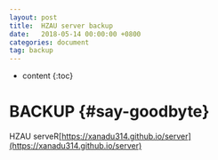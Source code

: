 ```yaml
---
layout: post
title:  HZAU server backup
date:   2018-05-14 00:00:00 +0800
categories: document
tag: backup
---
```


* content
{:toc}


BACKUP			{#say-goodbyte}
====================================

HZAU serveR[https://xanadu314.github.io/server](https://xanadu314.github.io/server)

